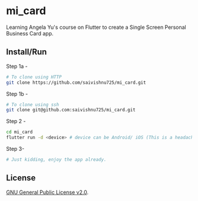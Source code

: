 # mi_card

Learning Angela Yu's course on Flutter to create a Single Screen Personal Business Card app.

## Install/Run

Step 1a -

```bash
# To clone using HTTP
git clone https://github.com/saivishnu725/mi_card.git
```

Step 1b -

```bash
# To clone using ssh
git clone git@github.com:saivishnu725/mi_card.git
```

Step 2 -

```bash
cd mi_card
flutter run -d <device> # device can be Android/ iOS (This is a headache)/ Chrome/ Desktop (Linux,Windows 10, Mac OS)
```

Step 3-

```bash
# Just kidding, enjoy the app already.
```

## License

[GNU General Public License v2.0](https://choosealicense.com/licenses/gpl-2.0/).
